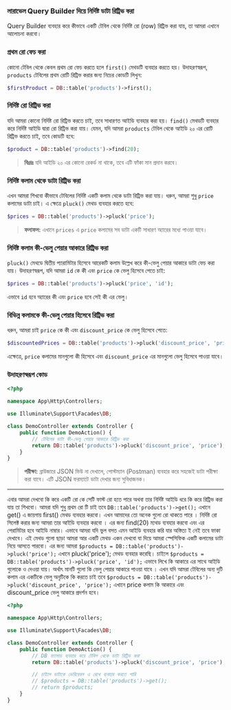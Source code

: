 ### লারাভেল Query Builder দিয়ে নির্দিষ্ট ডাটা রিট্রিভ করা

Query Builder ব্যবহার করে কীভাবে একটি টেবিল থেকে নির্দিষ্ট রো (row) রিট্রিভ করা যায়, তা আমরা এখানে আলোচনা করবো।

### প্রথম রো ফেচ করা

কোনো টেবিল থেকে কেবল প্রথম রো ফেচ করতে হলে `first()` মেথডটি ব্যবহার করতে হয়। উদাহরণস্বরূপ, `products` টেবিলের প্রথম রোটি রিট্রিভ করার জন্য নিচের কোডটি লিখুন:

```php
$firstProduct = DB::table('products')->first();
```

### নির্দিষ্ট রো রিট্রিভ করা

যদি আমরা কোনো নির্দিষ্ট রো রিট্রিভ করতে চাই, তবে সাধারণত আইডি ব্যবহার করা হয়। `find()` মেথডটি ব্যবহার করে নির্দিষ্ট আইডি দ্বারা রো রিট্রিভ করা যায়। যেমন, যদি আমরা `products` টেবিল থেকে আইডি ২০ এর রোটি রিট্রিভ করতে চাই, তবে কোডটি হবে:

```php
$product = DB::table('products')->find(20);
```

> **বিঃদ্রঃ** যদি আইডি ২০ এর কোনো রেকর্ড না থাকে, তবে এটি ফাঁকা মান প্রদান করবে।

### নির্দিষ্ট কলাম থেকে ডাটা রিট্রিভ করা

এখন আমরা শিখবো কীভাবে টেবিলের নির্দিষ্ট একটি কলাম থেকে ডাটা রিট্রিভ করা যায়। ধরুন, আমরা শুধু `price` কলামের ডাটা চাই। এ ক্ষেত্রে `pluck()` মেথড ব্যবহার করতে হবে:

```php
$prices = DB::table('products')->pluck('price');
```

> **ফলাফল:** এখানে `prices` এ `price` কলামের সব ডাটা একটি সাধারণ অ্যারের মধ্যে পাওয়া যাবে।

### নির্দিষ্ট কলাম কী-ভেলু পেয়ার আকারে রিট্রিভ করা

`pluck()` মেথডে দ্বিতীয় প্যারামিটার হিসেবে আরেকটি কলাম উল্লেখ করে কী-ভেলু পেয়ার আকারে ডাটা ফেচ করা যায়। উদাহরণস্বরূপ, যদি আমরা `id` কে কী এবং `price` কে ভেলু হিসেবে পেতে চাই:

```php
$prices = DB::table('products')->pluck('price', 'id');
```

এভাবে `id` হবে অ্যারের কী এবং `price` হবে সেই কী এর ভেলু।

### বিভিন্ন কলামকে কী-ভেলু পেয়ার হিসেবে রিট্রিভ করা

ধরুন, আমরা চাই `price` কে কী এবং `discount_price` কে ভেলু হিসেবে পেতে:

```php
$discountedPrices = DB::table('products')->pluck('discount_price', 'price');
```

এক্ষেত্রে, `price` কলামের মানগুলো কী হিসেবে এবং `discount_price` এর মানগুলো ভেলু হিসেবে পাওয়া যাবে।

### উদাহরণস্বরূপ কোড

```php
<?php

namespace App\Http\Controllers;

use Illuminate\Support\Facades\DB;

class DemoController extends Controller {
    public function DemoAction() {
        // টেবিলের ডাটা কী-ভেলু পেয়ার আকারে রিট্রিভ করা
        return DB::table('products')->pluck('discount_price', 'price');
    }
}
```

> **পরীক্ষা:** ব্রাউজারে JSON ভিউ না দেখালে, পোস্টম্যান (Postman) ব্যবহার করে সহজেই ডাটা পরীক্ষা করা যাবে। এটি JSON ফরম্যাটে ডাটা দেখার জন্য সুবিধাজনক।

---

এবার আমরা দেখবো কি করে একটি রো কে সেটি ফাস্ট রো হতে পারে অথবা তার নির্দিষ্ট আইডি ধরে কি করে রিট্রিভ করা যায় তা শিখবো। আমরা যদি শুধু প্রথম রো টি চাই তবে `DB::table('products')->get();` এখানে get() এ জায়গায় first() মেথড ব্যবহার করবো। এখন আমাদের তো অনেক গুলো রো থাকতে পারে । নির্দিষ্ট রো সিলেক্ট করার জন্য আমরা তার আইডি ব্যবহার করবো । এর জন্য find(20) ম্যথড ব্যবহার করবো এবং এর পেরামিটার হবে আইডি নাম্বার। এভাবে আমরা যদি ভুল বসত এমন আইডি ব্যবহার করি যার অস্তিত্য ই নেই তবে ফাকা দেখাবে। এই মেথড গুলো ছাড়া আমরা আর একটি মেথড একন দেখবো যা দিয়ে আমরা স্পেসিফিক একটি কলামের ডাটা নিয়ে আসতে পারবো। এর জন্য আমরা `$products = DB::table('products')->pluck('price');` এখানে pluck('price'); মেথড ব্যবহার করেছি। চাইলে `$products = DB::table('products')->pluck('price', 'id');` এভাবে লিখে কি আকারে এর সাথে আইডি গুলোকে ও দেওয়া যায়। অর্থাৎ মানটি গুলো কি ভেলু পেয়ার আকারে পাওয়া যাবে । এখন যদি আমরা টেবিলের অন্য দুটি কলাম এর একটিকে ভেলু অনৃটিকে কি করতে চাই তবে `$products = DB::table('products')->pluck('discount_price', 'price');` এখানে price কলাম কি আকারে এবং discount_price ভেলু আকারে প্রদর্শন হবে।

```php
<?php

namespace App\Http\Controllers;

use Illuminate\Support\Facades\DB;

class DemoController extends Controller {
    public function DemoAction() {
        // DB ফ্যাসাড ব্যবহার করে টেবিল থেকে ডাটা রিট্রিভ করা
        return DB::table('products')->pluck('discount_price', 'price');

        // চাইলে ডাটাকে ভেরিয়েবল এ রেখে ব্যবহার করতে পারি
        // $products = DB::table('products')->get();
        // return $products;
    }
}
```
